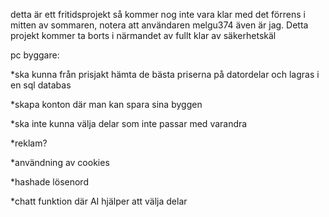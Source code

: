 detta är ett fritidsprojekt så kommer nog inte vara klar med det förrens i mitten av sommaren, notera att användaren melgu374 även är jag. Detta projekt kommer ta borts i närmandet av fullt klar av säkerhetskäl

pc byggare:

*ska kunna från prisjakt hämta de bästa priserna  på datordelar och lagras i en sql databas

*skapa konton där man kan spara sina byggen 

*ska inte kunna välja delar som inte passar med varandra 

*reklam?

*användning av cookies

*hashade lösenord 

*chatt funktion där AI hjälper att välja delar 
